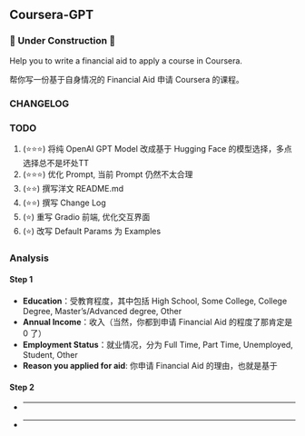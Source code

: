 ## Coursera-GPT

### 🚧 Under Construction 🚧

Help you to write a financial aid to apply a course in Coursera.

帮你写一份基于自身情况的 Financial Aid 申请 Coursera 的课程。


### CHANGELOG


### TODO
1. (⭐⭐⭐) 将纯 OpenAI GPT Model 改成基于 Hugging Face 的模型选择，多点选择总不是坏处TT
2. (⭐⭐⭐) 优化 Prompt, 当前 Prompt 仍然不太合理
3. (⭐⭐) 撰写洋文 README.md
4. (⭐⭐) 撰写 Change Log
5. (⭐) 重写 Gradio 前端, 优化交互界面
6. (⭐) 改写 Default Params 为 Examples

### Analysis

#### Step 1

- **Education**：受教育程度，其中包括  High School, Some College, College Degree, Master’s/Advanced degree, Other
- **Annual Income**：收入（当然，你都到申请 Financial Aid 的程度了那肯定是 0 了）
- **Employment Status**：就业情况，分为 Full Time, Part Time, Unemployed, Student, Other
- **Reason you applied for aid**: 你申请 Financial Aid 的理由，也就是基于

#### Step 2

- ****
- ****

